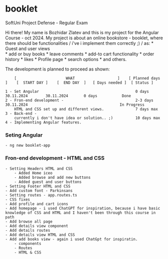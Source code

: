 # booklet
SoftUni Project Defense - Regular Exam

Hi there! My name is Bozhidar Zlatev and this is my project for the Angular Course - oct 2024.
My project is about an online bookstore - booklet, where there should be functionalities / i've i implement them correctly ;) / as:
    * Guest and user views    
    * add or buy books
    * leave comments 
    * add-to cart functionality
    * order history
    * likes
    * Profile page
    * search options
    * and others.

The development is planned to proceed as shown:

        [                      WHAT                   ]    [ Planned days ]    [  START DAY ]    [  END DAY  ]   [ Days needed ]  [ Status ]

    1 - Set Angular                                           0 days             30.11.2024        30.11.2024       0 days           Done
    2 - Fron-end development -                                2-3 days           30.11.2024                                         In Progress
        HTML and CSS set up and different views.              7 days max
    3 - Back-end -
        currently i don't have idea or solution.. ;)          10 days max
    4 - Implementing Angular features.                                             



### Seting Angular
    - ng new booklet-app 
    
### Fron-end development - HTML and CSS 
    - Setting Headers HTML and CSS
        - Added Home iceo
        - Added browse and add new buttons
        - Added guest and user buttons
    - Setting Footer HTML and CSS
    - Add custom font - Parkinsans
    - Setting routes - app.routes.ts
    - CSS fixes
    - Add profile and cart icons
    - Add homepage - i used ChatGPT for inspiration, because i have basic knowledge of CSS and HTML and I haven't been through this course in path
    - Add browse all page
    - Add details view component
    - Add details routes 
    - Add details view HTML and CSS
    - Add add books view - again i used ChatGpt for inspiratin. 
        - components
        - Routes
        - HTML & CSS